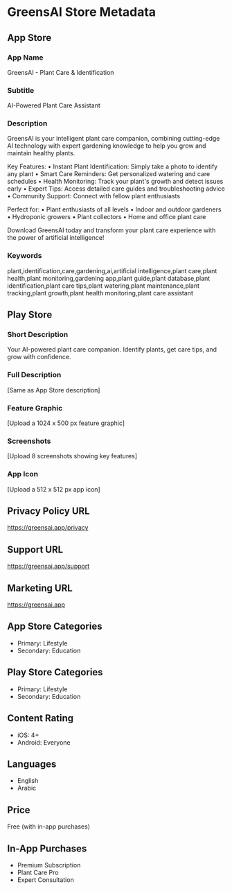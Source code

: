 # GreensAI Store Metadata

## App Store

### App Name

GreensAI - Plant Care & Identification

### Subtitle

AI-Powered Plant Care Assistant

### Description

GreensAI is your intelligent plant care companion, combining cutting-edge AI technology with expert gardening knowledge to help you grow and maintain healthy plants.

Key Features:
• Instant Plant Identification: Simply take a photo to identify any plant
• Smart Care Reminders: Get personalized watering and care schedules
• Health Monitoring: Track your plant's growth and detect issues early
• Expert Tips: Access detailed care guides and troubleshooting advice
• Community Support: Connect with fellow plant enthusiasts

Perfect for:
• Plant enthusiasts of all levels
• Indoor and outdoor gardeners
• Hydroponic growers
• Plant collectors
• Home and office plant care

Download GreensAI today and transform your plant care experience with the power of artificial intelligence!

### Keywords

plant,identification,care,gardening,ai,artificial intelligence,plant care,plant health,plant monitoring,gardening app,plant guide,plant database,plant identification,plant care tips,plant watering,plant maintenance,plant tracking,plant growth,plant health monitoring,plant care assistant

## Play Store

### Short Description

Your AI-powered plant care companion. Identify plants, get care tips, and grow with confidence.

### Full Description

[Same as App Store description]

### Feature Graphic

[Upload a 1024 x 500 px feature graphic]

### Screenshots

[Upload 8 screenshots showing key features]

### App Icon

[Upload a 512 x 512 px app icon]

## Privacy Policy URL

https://greensai.app/privacy

## Support URL

https://greensai.app/support

## Marketing URL

https://greensai.app

## App Store Categories

- Primary: Lifestyle
- Secondary: Education

## Play Store Categories

- Primary: Lifestyle
- Secondary: Education

## Content Rating

- iOS: 4+
- Android: Everyone

## Languages

- English
- Arabic

## Price

Free (with in-app purchases)

## In-App Purchases

- Premium Subscription
- Plant Care Pro
- Expert Consultation
